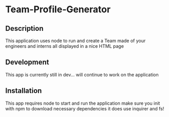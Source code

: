 # Team-Profile-Generator

## Description
This application uses node to run and create a Team made of your engineers and interns all displayed in a nice HTML page

## Development
This app is currently still in dev... will continue to work on the application

## Installation
This app requires node to start and run the application make sure you init with npm to download necessary dependencies it does use inquirer and fs!
